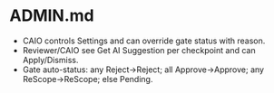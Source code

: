 # ADMIN.md
- CAIO controls Settings and can override gate status with reason.
- Reviewer/CAIO see Get AI Suggestion per checkpoint and can Apply/Dismiss.
- Gate auto-status: any Reject→Reject; all Approve→Approve; any ReScope→ReScope; else Pending.
